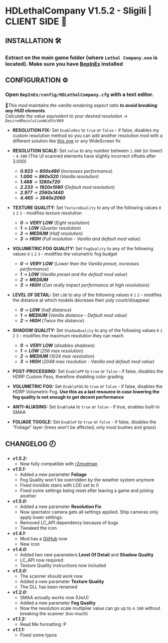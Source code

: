 # HDLethalCompany V1.5.2 - Sligili | CLIENT SIDE 🎈

## INSTALLATION 🛠
### Extract on the main game folder (where ```Lethal Company.exe``` is located). Make sure you have [BepInEx](https://github.com/BepInEx/BepInEx) installed

## CONFIGURATION ⚙
### Open ```BepInEx/config/HDLethalCompany.cfg``` with a text editor.

📃*This mod maintains the vanilla rendering aspect ratio ***to avoid breaking any HUD elements***.  
Calculate the value equivalent to your desired resolution -> ```DesiredResolutionWidth/860```*

- **RESOLUTION FIX:** Set ```EnableRes``` to ```true``` or ```false``` - if false, disables my custom resolution method so you can add another resolution mod with a different solution like [this one](https://www.nexusmods.com/lethalcompany/mods/8) or any WideScreen fix

- **RESOLUTION SCALE:** Set ```value``` to any number between ```1.000``` (*or lower*) - ```4.500``` (The UI scanned elements have slightly incorrect offsets after 3.000)
  - ***0.923*** -> ***800x480*** (*Increases performance*)
  - ***1.000*** -> ***860x520*** (*Vanilla resolution*)
  - ***1.488*** -> ***1280x720*** 
  - ***2.233*** -> ***1920x1080*** (*Default mod resolution*)
  - ***2.977*** -> ***2560x1440*** 
  - ***4.465*** -> ***3840x2060*** 

- **TEXTURE QUALITY:** Set ```TextureQuality``` to any of the following values ```0``` ```1``` ```2``` ```3``` - modifies texture resolution
  - ***0*** -> ***VERY LOW*** (*Eight resolution*)
  - ***1*** -> ***LOW*** (*Quarter resolution*)
  - ***2*** -> ***MEDIUM*** (*Half resolution*)
  - ***3*** -> ***HIGH*** (*Full resolution - Vanilla and default mod value*)

- **VOLUMETRIC FOG QUALITY:** Set ```FogQuality``` to any of the following values ```0``` ```1``` ```2``` ```3``` - modifies the volumetric fog budget
  - ***0*** -> ***VERY LOW*** (*Lower than the Vanilla preset, increases performance*)
  - ***1*** -> ***LOW*** (*Vanilla preset and the default mod value*)
  - ***2*** -> ***MEDIUM*** 
  - ***3*** -> ***HIGH*** (*Can really impact performance at high resolutions*)

- **LEVEL OF DETAIL:** Set ```LOD``` to any of the following values ```0``` ```1``` ```2``` - modifies the distance at which models decrease their poly count/disappear
  - ***0*** -> ***LOW*** (*half distance*)
  - ***1*** -> ***MEDIUM*** (*Vanilla distance - Default mod value*)
  - ***2*** -> ***HIGH*** (*Twice the distance*)

- **SHADOW QUALITY:** Set ```ShadowQuality``` to any of the following values ```0``` ```1``` ```2``` ```3``` - modifies the maximum resolution they can reach
  - ***0*** -> ***VERY LOW*** (*disables shadows*)
  - ***1*** -> ***LOW*** (*256 max resolution*)
  - ***2*** -> ***MEDIUM*** (*1024 max resolution*)
  - ***3*** -> ***HIGH*** (*2048 max resolution - Vanilla and default mod value*)

- **POST-PROCESSING:** Set ```EnablePP``` to ```true``` or ```false``` - if false, disables the HDRP Custom Pass, therefore disabling color grading 

- **VOLUMETRIC FOG:** Set ```EnableFOG``` to ```true``` or ```false``` - if false, disables the HDRP Volumetric Fog. **Use this as a last resource in case lowering the fog quality is not enough to get decent performance**

- **ANTI-ALIASING:** Set ```EnableAA``` to ```true``` or ```false``` - if true, enables built-in SMAA

- **FOLIAGE TOGGLE:** Set ```EnableF``` to ```true``` or ```false``` - if false, disables the "Foliage" layer (trees won't be affected, only most bushes and grass)

## CHANGELOG 🕗

- ***v1.5.2:***
     - Now fully compatible with [r2modman](https://thunderstore.io/c/lethal-company/p/ebkr/r2modman/)
- ***v1.5.1:***
     - Added a new parameter **Foliage**
     - Fog Quality won't be overridden by the weather system anymore
     - Fixed invisible stairs with LOD set to 0
     - Fixed some settings being reset after leaving a game and joining another
- ***v1.5.0:***
     - Added a new parameter **Resolution Fix**
     - Now spectator camera gets all settings applied. Ship cameras only apply lower settings.
     - Removed LC_API dependency because of bugs
     - Tweaked the icon
- ***v1.4.1:***
     - Mod has a [GitHub](https://github.com/Sligili/HDLethalCompany) now
     - New icon
- ***v1.4.0:***
     - Added two new parameters **Level Of Detail** and **Shadow Quality**
     - LC_API now required
     - Texture Quality instructions now included
- ***v1.3.0:***
     - The scanner should work now
     - Added a new parameter **Texture Quality** 
     - The DLL has been renamed
- ***v1.2.0:***
     - SMAA actually works now (UwU)
     - Added a new parameter **Fog Quality** 
     - Now the resolution scale multiplier value can go up to ```4.500``` without breaking the scanner (too much)
- ***v1.1.2:*** 
     - Read Me formatting :P
- ***v1.1.1:*** 
     - Fixed some typos

